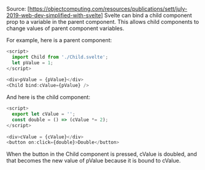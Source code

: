 Source: [https://objectcomputing.com/resources/publications/sett/july-2019-web-dev-simplified-with-svelte]
Svelte can bind a child component prop to a variable in the parent component. This allows child components to change values of parent component variables.

For example, here is a parent component:

```js
<script>
  import Child from './Child.svelte';
  let pValue = 1;
</script>
 
<div>pValue = {pValue}</div>
<Child bind:cValue={pValue} />
```

And here is the child component:

```js
<script>
  export let cValue = '';
  const double = () => (cValue *= 2);
</script>
 
<div>cValue = {cValue}</div>
<button on:click={double}>Double</button>
```

When the button in the Child component is pressed, cValue is doubled, and that becomes the new value of pValue because it is bound to cValue.

